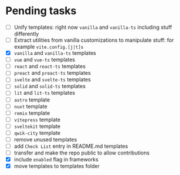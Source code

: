 # Pending tasks

- [ ] Unify templates: right now `vanilla` and `vanilla-ts` including stuff differently 
- [ ] Extract utilities from vanilla customizations to manipulate stuff: for example `vite.config.[j|t]s`
- [x] `vanilla` and `vanilla-ts` templates
- [ ] `vue` and `vue-ts` templates
- [ ] `react` and `react-ts` templates
- [ ] `preact` and `preact-ts` templates
- [ ] `svelte` and `svelte-ts` templates
- [ ] `solid` and `solid-ts` templates
- [ ] `lit` and `lit-ts` templates
- [ ] `astro` template
- [ ] `nuxt` template
- [ ] `remix` template
- [ ] `vitepress` template
- [ ] `sveltekit` template
- [ ] `qwik-city` template
- [ ] remove unused templates
- [ ] add `Check List` entry in README.md templates
- [ ] transfer and make the repo public to allow contributions
- [x] include `enabled` flag in frameworks
- [x] move templates to templates folder
